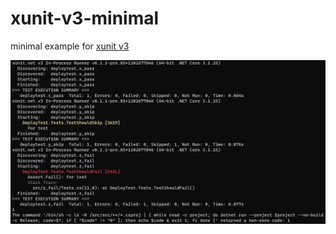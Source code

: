 # xunit-v3-minimal

minimal example for [xunit v3](https://xunit.net/docs/v3-alpha)

![result](./assets/result.png)
